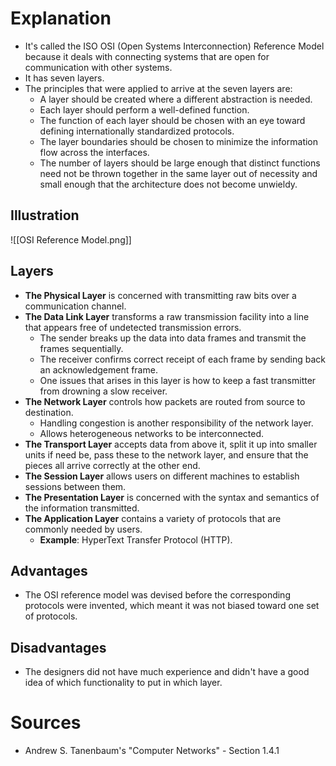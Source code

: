 # Explanation
- It's called the ISO OSI (Open Systems Interconnection) Reference Model because it deals with connecting systems that are open for communication with other systems.
- It has seven layers.
- The principles that were applied to arrive at the seven layers are:
	- A layer should be created where a different abstraction is needed.
	- Each layer should perform a well-defined function.
	- The function of each layer should be chosen with an eye toward defining internationally standardized protocols.
	-  The layer boundaries should be chosen to minimize the information flow across the interfaces.
	- The number of layers should be large enough that distinct functions need not be thrown together in the same layer out of necessity and small enough that the architecture does not become unwieldy.

## Illustration
![[OSI Reference Model.png]]

## Layers
- **The Physical Layer** is concerned with transmitting raw bits over a communication channel.
- **The Data Link Layer** transforms a raw transmission facility into a line that appears free of undetected transmission errors.
	- The sender breaks up the data into data frames and transmit the frames sequentially.
	- The receiver confirms correct receipt of each frame by sending back an acknowledgement frame.
	- One issues that arises in this layer is how to keep a fast transmitter from drowning a slow receiver.
- **The Network Layer** controls how packets are routed from source to destination.
	- Handling congestion is another responsibility of the network layer.
	- Allows heterogeneous networks to be interconnected. 
- **The Transport Layer** accepts data from above it, split it up into smaller units if need be, pass these to the network layer, and ensure that the pieces all arrive correctly at the other end.
- **The Session Layer** allows users on different machines to establish sessions between them.
- **The Presentation Layer** is concerned with the syntax and semantics of the information transmitted.
- **The Application Layer** contains a variety of protocols that are commonly needed by users.
	- **Example**: HyperText Transfer Protocol (HTTP).


## Advantages
- The OSI reference model was devised before the corresponding protocols were invented, which meant it was not biased toward one set of protocols.

## Disadvantages
- The designers did not have much experience and didn't have a good idea of which functionality to put in which layer.

# Sources
- Andrew S. Tanenbaum's "Computer Networks" - Section 1.4.1